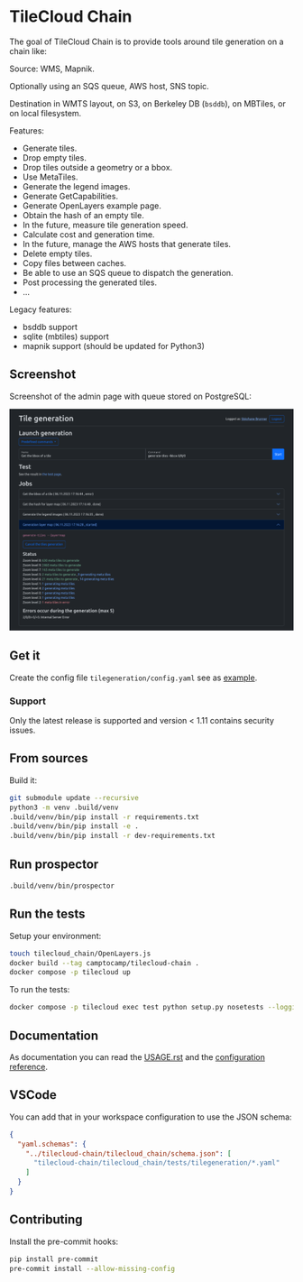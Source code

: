 # TileCloud Chain

The goal of TileCloud Chain is to provide tools around tile generation on a chain like:

Source: WMS, Mapnik.

Optionally using an SQS queue, AWS host, SNS topic.

Destination in WMTS layout, on S3, on Berkeley DB (`bsddb`), on MBTiles, or on local filesystem.

Features:

- Generate tiles.
- Drop empty tiles.
- Drop tiles outside a geometry or a bbox.
- Use MetaTiles.
- Generate the legend images.
- Generate GetCapabilities.
- Generate OpenLayers example page.
- Obtain the hash of an empty tile.
- In the future, measure tile generation speed.
- Calculate cost and generation time.
- In the future, manage the AWS hosts that generate tiles.
- Delete empty tiles.
- Copy files between caches.
- Be able to use an SQS queue to dispatch the generation.
- Post processing the generated tiles.
- ...

Legacy features:

- bsddb support
- sqlite (mbtiles) support
- mapnik support (should be updated for Python3)

## Screenshot

Screenshot of the admin page with queue stored on PostgreSQL:

![TileCloud Chain](./admin-screenshot.png)

## Get it

Create the config file `tilegeneration/config.yaml` see as [example](https://github.com/camptocamp/tilecloud-chain/blob/master/example/tilegeneration/config.yaml).

### Support

Only the latest release is supported and version &lt; 1.11 contains security issues.

## From sources

Build it:

```bash
git submodule update --recursive
python3 -m venv .build/venv
.build/venv/bin/pip install -r requirements.txt
.build/venv/bin/pip install -e .
.build/venv/bin/pip install -r dev-requirements.txt
```

## Run prospector

```bash
.build/venv/bin/prospector
```

## Run the tests

Setup your environment:

```bash
touch tilecloud_chain/OpenLayers.js
docker build --tag camptocamp/tilecloud-chain .
docker compose -p tilecloud up
```

To run the tests:

```bash
docker compose -p tilecloud exec test python setup.py nosetests --logging-filter=tilecloud,tilecloud_chain --attr '!'nopy3
```

## Documentation

As documentation you can read the [USAGE.rst](https://github.com/camptocamp/tilecloud-chain/blob/master/tilecloud_chain/USAGE.rst)
and the [configuration reference](https://github.com/camptocamp/tilecloud-chain/blob/master/tilecloud_chain/CONFIG.md).

## VSCode

You can add that in your workspace configuration to use the JSON schema:

```json
{
  "yaml.schemas": {
    "../tilecloud-chain/tilecloud_chain/schema.json": [
      "tilecloud-chain/tilecloud_chain/tests/tilegeneration/*.yaml"
    ]
  }
}
```

## Contributing

Install the pre-commit hooks:

```bash
pip install pre-commit
pre-commit install --allow-missing-config
```

